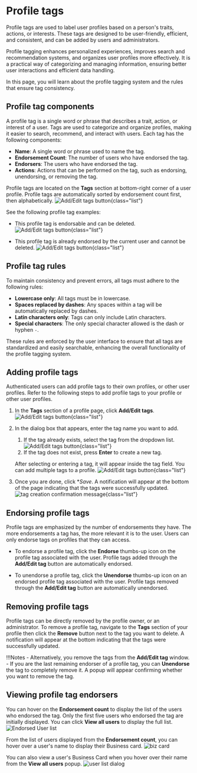 <style>
    img.list {
        display: block;
    }
</style>

# Profile tags

Profile tags are used to label user profiles based on a person's traits, actions, or interests. These tags are designed to be user-friendly, efficient, and consistent, and can be added by users and administrators.  

Profile tagging enhances personalized experiences, improves search and recommendation systems, and organizes user profiles more effectively. It is a practical way of categorizing and managing information, ensuring better user interactions and efficient data handling.

In this page, you will learn about the profile tagging system and the rules that ensure tag consistency.

## Profile tag components

A profile tag is a single word or phrase that describes a trait, action, or interest of a user. Tags are used to categorize and organize profiles, making it easier to search, recommend, and interact with users. Each tag has the following components:

- **Name**: A single word or phrase used to name the tag.
- **Endorsement Count**: The number of users who have endorsed the tag.
- **Endorsers**: The users who have endorsed the tag.
- **Actions**: Actions that can be performed on the tag, such as endorsing, unendorsing, or removing the tag.

Profile tags are located on the **Tags** section at bottom-right corner of a user profile. Profile tags are automatically sorted by endorsement count first, then alphabetically.
    ![Add/Edit tags button](./img/xxx/tags-section.png){class="list"}

See the following profile tag examples:

- This profile tag is endorsable and can be deleted.
    ![Add/Edit tags button](./img/xxx/tags-anatonomy-endorsable.png){class="list"}

- This profile tag is already endorsed by the current user and cannot be deleted.
    ![Add/Edit tags button](./img/xxx/tags-anatonomy-no-delete.png){class="list"}

## Profile tag rules

To maintain consistency and prevent errors, all tags must adhere to the following rules:

- **Lowercase only**: All tags must be in lowercase.
- **Spaces replaced by dashes**: Any spaces within a tag will be automatically replaced by dashes.
- **Latin characters only**: Tags can only include Latin characters.
- **Special characters**: The only special character allowed is the dash or hyphen `-`.

These rules are enforced by the user interface to ensure that all tags are standardized and easily searchable, enhancing the overall functionality of the profile tagging system.

## Adding profile tags
Authenticated users can add profile tags to their own profiles, or other user profiles. Refer to the following steps to add profile tags to your profile or other user profiles.

1. In the **Tags** section of a profile page, click **Add/Edit tags**.
    ![Add/Edit tags button](./img/xxx/tag-self-add-button.png){class="list"}
2. In the dialog box that appears, enter the tag name you want to add. 

    1. If the tag already exists, select the tag from the dropdown list.
    ![Add/Edit tags button](./img/xxx/tag-self-lookup.png){class="list"}
    2. If the tag does not exist, press **Enter** to create a new tag.

    After selecting or entering a tag, it will appear inside the tag field. You can add multiple tags to a profile.
    ![Add/Edit tags button](./img/xxx/tag-self-created.png){class="list"}
    
3. Once you are done, click **Save*.  A notification will appear at the bottom of the page indicating that the tags were successfully updated. 
    ![tag creation confirmation message](./img/xxx/tag-other-user-confirmation-msg.png){class="list"}


## Endorsing profile tags

Profile tags are emphasized by the number of endorsements they have. The more endorsements a tag has, the more relevant it is to the user. Users can only endorse tags on profiles that they can access.

- To endorse a profile tag, click the **Endorse** thumbs-up icon on the profile tag associated with the user. Profile tags added through the **Add/Edit tag** button are automatically endorsed.

- To unendorse a profile tag, click the **Unendorse** thumbs-up icon on an endorsed profile tag associated with the user. Profile tags removed through the **Add/Edit tag** button are automatically unendorsed.



## Removing profile tags

Profile tags can be directly removed by the profile owner, or an administrator. To remove a profile tag, navigate to the **Tags** section of your profile then click the **Remove** button next to the tag you want to delete. A notification will appear at the bottom indicating that the tags were successfully updated.

!!!Notes
    - Alternatively, you remove the tags from the **Add/Edit tag** window.
    - If you are the last remaining endorser of a profile tag, you can **Unendorse** the tag to completely remove it. A popup will appear confirming whether you want to remove the tag.

## Viewing profile tag endorsers

You can hover on the **Endorsement count** to display the list of the users who endorsed the tag. Only the first five users who endorsed the tag are initially displayed. You can click **View all users** to display the full list.
![Endorsed User list](./img/endorsedUserList.png)

From the list of users displayed from the **Endorsement count**, you can hover over a user's name to display their Business card.
![biz card](./img/bizCard.png)

You can also view a user's Business Card when you hover over their name from the **View all users** popup.
![user list dialog](./img/userListDialog.png)

